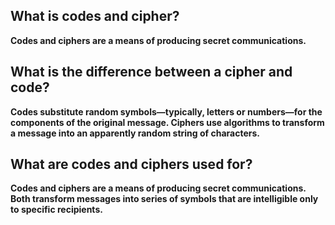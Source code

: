 ## What is codes and cipher?
**Codes and ciphers are a means of producing secret communications.**

## What is the difference between a cipher and code?

**Codes substitute random symbols—typically, letters or numbers—for the components of the original message. Ciphers use algorithms to transform a message into an apparently random string of characters.**

## What are codes and ciphers used for?

**Codes and ciphers are a means of producing secret communications. Both transform messages into series of symbols that are intelligible only to specific recipients.**
